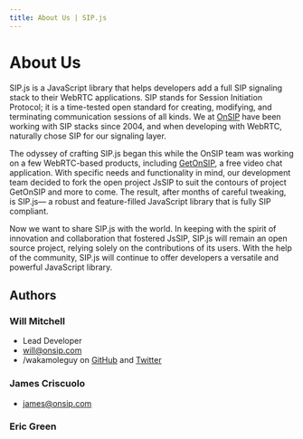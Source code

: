 ```yaml
---
title: About Us | SIP.js
---
```


# About Us

SIP.js is a JavaScript library that helps developers add a full SIP signaling stack to their WebRTC applications. SIP stands for Session Initiation Protocol; it is a time-tested open standard for creating, modifying, and terminating communication sessions of all kinds. We at [OnSIP](http://www.onsip.com) have been working with SIP stacks since 2004, and when developing with WebRTC, naturally chose SIP for our signaling layer.

The odyssey of crafting SIP.js began this while the OnSIP team was working on a few WebRTC-based products, including [GetOnSIP](http://www.getonsip.com), a free video chat application. With specific needs and functionality in mind, our development team decided to fork the open project JsSIP to suit the contours of project GetOnSIP and more to come. The result, after months of careful tweaking, is SIP.js— a robust and feature-filled JavaScript library that is fully SIP compliant. 

Now we want to share SIP.js with the world. In keeping with the spirit of innovation and collaboration that fostered JsSIP, SIP.js will remain an open source project, relying solely on the contributions of its users. With the help of the community, SIP.js will continue to offer developers a versatile and powerful JavaScript library. 


## Authors

### Will Mitchell

* Lead Developer
* <will@onsip.com>
* /wakamoleguy on [GitHub](https://github.com/wakamoleguy) and [Twitter](https://twitter.com/wakamoleguy)

### James Criscuolo

* <james@onsip.com>

### Eric Green
